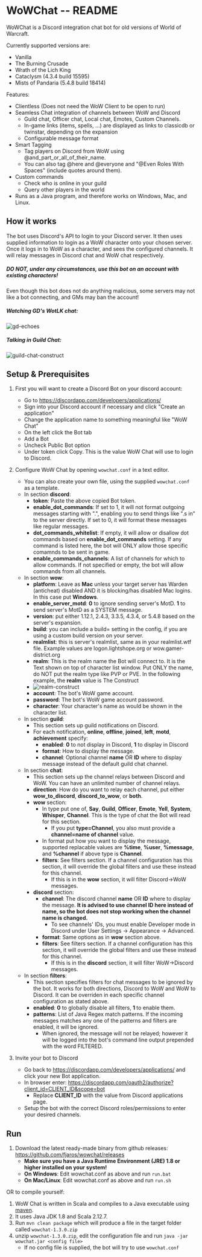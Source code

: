 WoWChat -- README
=================

WoWChat is a Discord integration chat bot for old versions of World of Warcraft.

Currently supported versions are:
  * Vanilla
  * The Burning Crusade
  * Wrath of the Lich King
  * Cataclysm (4.3.4 build 15595)
  * Mists of Pandaria (5.4.8 build 18414)

Features:
* Clientless (Does not need the WoW Client to be open to run)
* Seamless Chat integration of channels between WoW and Discord
  * Guild chat, Officer chat, Local chat, Emotes, Custom Channels.
  * In-game links (items, spells, ...) are displayed as links to classicdb or twinstar, depending on the expansion
  * Configurable message format
* Smart Tagging
  * Tag players on Discord from WoW using @and_part_or_all_of_their_name.
  * You can also tag @here and @everyone and "@Even Roles With Spaces" (include quotes around them).
* Custom commands
  * Check who is online in your guild
  * Query other players in the world
* Runs as a Java program, and therefore works on Windows, Mac, and Linux.

## How it works
The bot uses Discord's API to login to your Discord server. It then uses supplied information
to login as a WoW character onto your chosen server. Once it logs in to WoW as a character,
and sees the configured channels. It will relay messages in Discord chat and WoW chat respectively.

##### DO NOT, under any circumstances, use this bot on an account with existing characters!
Even though this bot does not do anything malicious, some servers may not like a bot connecting, and GMs may ban the account!

##### Watching GD's WotLK chat:
![gd-echoes](https://raw.githubusercontent.com/fjaros/wowchat/master/images/example1.png)

##### Talking in Guild Chat:
![guild-chat-construct](https://raw.githubusercontent.com/fjaros/wowchat/master/images/example2.png)

## Setup & Prerequisites

1. First you will want to create a Discord Bot on your discord account:
   * Go to https://discordapp.com/developers/applications/
   * Sign into your Discord account if necessary and click "Create an application"
   * Change the application name to something meaningful like "WoW Chat"
   * On the left click the Bot tab
   * Add a Bot
   * Uncheck Public Bot option
   * Under token click Copy. This is the value WoW Chat will use to login to Discord.
2. Configure WoW Chat by opening `wowchat.conf` in a text editor.
   * You can also create your own file, using the supplied `wowchat.conf` as a template.
   * In section **discord**:
     * **token**: Paste the above copied Bot token.
     * **enable_dot_commands**: If set to 1, it will not format outgoing messages starting with ".", enabling you to send things like ".s in" to the server directly. If set to 0, it will format these messages like regular messages.
     * **dot_commands_whitelist**: If empty, it will allow or disallow dot commands based on **enable_dot_commands** setting. If any command is listed here, the bot will ONLY allow those specific comamnds to be sent in game.
     * **enable_commands_channels**: A list of channels for which to allow commands. If not specified or empty, the bot will allow commands from all channels.
   * In section **wow**:
     * **platform**: Leave as **Mac** unless your target server has Warden (anticheat) disabled AND it is blocking/has disabled Mac logins. In this case put **Windows**.
     * **enable_server_motd**: **0** to ignore sending server's MotD. **1** to send server's MotD as a SYSTEM message.
     * **version**: put either 1.12.1, 2.4.3, 3.3.5, 4.3.4, or 5.4.8 based on the server's expansion.
     * **build**: you can include a build=<build number> setting in the config, if you are using a custom build version on your server.
     * **realmlist**: this is server's realmlist, same as in your realmlist.wtf file.
     Example values are logon.lightshope.org or wow.gamer-district.org
     * **realm**: This is the realm name the Bot will connect to.
     It is the Text shown on top of character list window. Put ONLY the name, do NOT put the realm type like PVP or PVE.
     In the following example, the **realm** value is The Construct
     * ![realm-construct](https://raw.githubusercontent.com/fjaros/wowchat/master/images/example3.png)
     * **account**: The bot's WoW game account.
     * **password**: The bot's WoW game account password.
     * **character**: Your character's name as would be shown in the character list.
   * In section **guild**:
     * This section sets up guild notifications on Discord.
     * For each notification, **online**, **offline**, **joined**, **left**, **motd**, **achievement** specify:
       * **enabled**: **0** to not display in Discord, **1** to display in Discord
       * **format**: How to display the message.
       * **channel**: Optional channel **name** OR **ID** where to display message instead of the default guild chat channel.
   * In section **chat**:
     * This section sets up the channel relays between Discord and WoW. You can have an unlimited number of channel relays.
     * **direction**: How do you want to relay each channel, put either
     **wow_to_discord**, **discord_to_wow**, or **both**.
     * **wow** section:
       * In type put one of, **Say**, **Guild**, **Officer**, **Emote**, **Yell**, **System**, **Whisper**, **Channel**. This is the type of chat the Bot will read for this section.
         * If you put **type=Channel**, you also must provide a **channel=name of channel** value.
       * In format put how you want to display the message, supported replacable values are **%time**, **%user**, **%message**, and **%channel** if above type is **Channel**.
       * **filters**: See filters section. If a channel configuration has this section, it will override the global filters and use these instead for this channel.
         * If this is in the **wow** section, it will filter Discord->WoW messages.
     * **discord** section:
       * **channel**: The discord channel **name** OR **ID** where to display the message. **It is advised to use channel ID here instead of name, so the bot does not stop working when the channel name is changed.**
         * To see channels' IDs, you must enable Developer mode in Discord under User Settings -> Appearance -> Advanced.
       * **format**: Same options as in **wow** section above.
       * **filters**: See filters section. If a channel configuration has this section, it will override the global filters and use these instead for this channel.
         * If this is in the **discord** section, it will filter WoW->Discord messages.
   * In section **filters**:
     * This section specifies filters for chat messages to be ignored by the bot. It works for both directions, Discord to WoW and WoW to Discord. It can be overriden in each specific channel configuration as stated above.
     * **enabled**: **0** to globally disable all filters, **1** to enable them.
     * **patterns**: List of Java Regex match patterns. If the incoming messages matches any one of the patterns and filters are enabled, it will be ignored.
       * When ignored, the message will not be relayed; however it will be logged into the bot's command line output prepended with the word FILTERED.

3. Invite your bot to Discord
   * Go back to https://discordapp.com/developers/applications/ and click your new Bot application.
   * In browser enter: https://discordapp.com/oauth2/authorize?client_id=CLIENT_ID&scope=bot
     * Replace **CLIENT_ID** with the value from Discord applications page.
   * Setup the bot with the correct Discord roles/permissions to enter your desired channels.

## Run
1. Download the latest ready-made binary from github releases: https://github.com/fjaros/wowchat/releases
   * **Make sure you have a Java Runtime Environment (JRE) 1.8 or higher installed on your system!**
   * **On Windows**: Edit wowchat.conf as above and run `run.bat`
   * **On Mac/Linux**: Edit wowchat.conf as above and run `run.sh`

OR to compile yourself:
1. WoW Chat is written in Scala and compiles to a Java executable using [maven](https://maven.apache.org).
2. It uses Java JDK 1.8 and Scala 2.12.7.
3. Run `mvn clean package` which will produce a file in the target folder called `wowchat-1.3.0.zip`
4. unzip `wowchat-1.3.0.zip`, edit the configuration file and run `java -jar wowchat.jar <config file>`
   * If no config file is supplied, the bot will try to use `wowchat.conf`

